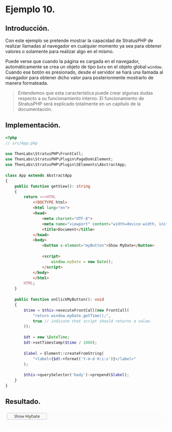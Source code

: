 
# Ejemplo 10.

## Introducción.

Con este ejemplo se pretende mostrar la capacidad de StratusPHP de realizar llamadas al navegador en cualquier momento ya sea para obtener valores o solamente para realizar algo en el mismo.

Puede verse que cuando la página es cargada en el navegador, automáticamente se crea un objeto de tipo `Date` en el objeto global `window`. Cuando ese botón es presionado, desde el servidor se hará una llamada al navegador para obtener dicho valor para posteriormente mostrarlo de manera formateada.

>Entendemos que esta característica puede crear algunas dudas respecto a su funcionamiento interno. El funcionamiento de StratusPHP será explicado totalmente en un capítulo de la documentación.

## Implementación.

```php
<?php
// src/App.php

use ThenLabs\StratusPHP\FrontCall;
use ThenLabs\StratusPHP\Plugin\PageDom\Element;
use ThenLabs\StratusPHP\Plugin\SElements\AbstractApp;

class App extends AbstractApp
{
    public function getView(): string
    {
        return <<<HTML
            <!DOCTYPE html>
            <html lang="en">
            <head>
                <meta charset="UTF-8">
                <meta name="viewport" content="width=device-width, initial-scale=1.0">
                <title>Document</title>
            </head>
            <body>
                <button s-element="myButton">Show MyDate</button>

                <script>
                    window.myDate = new Date();
                </script>
            </body>
            </html>
        HTML;
    }

    public function onClickMyButton(): void
    {
        $time = $this->executeFrontCall(new FrontCall(
            "return window.myDate.getTime();",
            true // indicate that script should returns a value.
        ));

        $dt = new \DateTime;
        $dt->setTimestamp($time / 1000);

        $label = Element::createFromString(
            "<label>{$dt->format('Y-m-d H:i:s')}</label>"
        );

        $this->querySelector('body')->prepend($label);
    }
}
```

## Resultado.

![](result.gif)